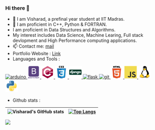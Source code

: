 ### Hi there 👋

- 🌱 I am Visharad, a prefinal year student at IIT Madras.
- 👯 I am proficient in C++, Python & FORTRAN.
- I am proficient in Data Structures and Algorithms.
- My interest includes Data Science, Machine Learing, Full stack devlopment and High Performance computing applications.
- 📫 Contact me: [mail](visharadborsutkar777@gmail.com)
- Portfolio Website : [Link]()
- Languages and Tools :
<p align="left"> <a href="https://www.arduino.cc/" target="_blank"> <img margin-left = 10px src="https://cdn.worldvectorlogo.com/logos/arduino-1.svg" alt="arduino" width="40" height="40"/> </a> <a href="https://getbootstrap.com" target="_blank"> <img src="https://raw.githubusercontent.com/devicons/devicon/master/icons/bootstrap/bootstrap-plain-wordmark.svg" alt="bootstrap" width="40" height="40"/> </a> <a href="https://www.w3schools.com/cpp/" target="_blank"> <img src="https://raw.githubusercontent.com/devicons/devicon/master/icons/cplusplus/cplusplus-original.svg" alt="cplusplus" width="40" height="40"/> </a> <a href="https://www.w3schools.com/css/" target="_blank"> <img src="https://raw.githubusercontent.com/devicons/devicon/master/icons/css3/css3-original-wordmark.svg" alt="css3" width="40" height="40"/> </a> <a href="https://www.djangoproject.com/" target="_blank"> <img src="https://raw.githubusercontent.com/devicons/devicon/master/icons/django/django-original.svg" alt="django" width="40" height="40"/> </a> <a href="https://flask.palletsprojects.com/" target="_blank"> <img src="https://www.vectorlogo.zone/logos/pocoo_flask/pocoo_flask-icon.svg" alt="flask" width="40" height="40"/> </a> <a href="https://git-scm.com/" target="_blank"> <img src="https://www.vectorlogo.zone/logos/git-scm/git-scm-icon.svg" alt="git" width="40" height="40"/> </a> <a href="https://www.w3.org/html/" target="_blank"> <img src="https://raw.githubusercontent.com/devicons/devicon/master/icons/html5/html5-original-wordmark.svg" alt="html5" width="40" height="40"/> </a> <a href="https://developer.mozilla.org/en-US/docs/Web/JavaScript" target="_blank"> <img src="https://raw.githubusercontent.com/devicons/devicon/master/icons/javascript/javascript-original.svg" alt="javascript" width="40" height="40"/> </a> <a href="https://www.linux.org/" target="_blank"> <img src="https://raw.githubusercontent.com/devicons/devicon/master/icons/linux/linux-original.svg" alt="linux" width="40" height="40"/> </a> <a href="https://www.python.org" target="_blank"> <img src="https://raw.githubusercontent.com/devicons/devicon/master/icons/python/python-original.svg" alt="python" width="40" height="40"/> </a> </p>

- Github stats :

| ![Visharad's GitHub stats](https://github-readme-stats.vercel.app/api?username=VISHARAD17&show_icons=true&theme=radical&border_radius=7px&hide_border=true&title_color='#ffffff'&text_color='#ffffff') | [![Top Langs](https://github-readme-stats.vercel.app/api/top-langs/?username=VISHARAD17&layout=compact&langs_count=8)](https://github.com/anuraghazra/github-readme-stats) |
| --- | --- |

![](https://komarev.com/ghpvc/?username=VISHARAD&label=PROFILE+VIEWS)



